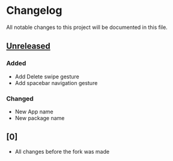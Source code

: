 # Changelog

All notable changes to this project will be documented in this file.

## [Unreleased]

### Added
- Add Delete swipe gesture
- Add spacebar navigation gesture

### Changed
- New App name
- New package name

## [0]

-   All changes before the fork was made

[Unreleased]: https://github.com/dhavalgoti24/OpenIndic/compare/0...HEAD
